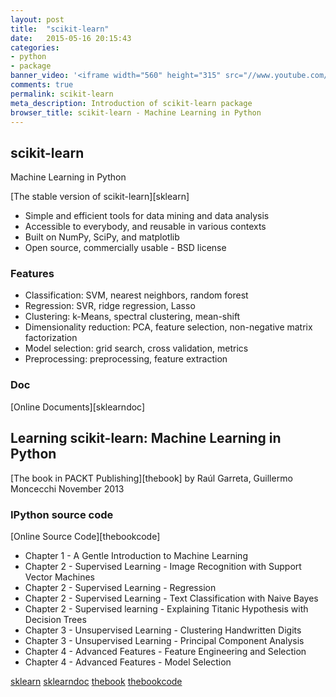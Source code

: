 ```yaml
---
layout: post
title:  "scikit-learn"
date:   2015-05-16 20:15:43
categories:
- python
- package
banner_video: '<iframe width="560" height="315" src="//www.youtube.com/embed/HjAB45qsx_c" frameborder="0" allowfullscreen></iframe>'
comments: true
permalink: scikit-learn
meta_description: Introduction of scikit-learn package
browser_title: scikit-learn - Machine Learning in Python
---
```


scikit-learn
----------------------------------------------------------
Machine Learning in Python

[The stable version of scikit-learn][sklearn]

+ Simple and efficient tools for data mining and data analysis
+ Accessible to everybody, and reusable in various contexts
+ Built on NumPy, SciPy, and matplotlib
+ Open source, commercially usable - BSD license

### Features

+ Classification: SVM, nearest neighbors, random forest
+ Regression: SVR, ridge regression, Lasso
+ Clustering: k-Means, spectral clustering, mean-shift
+ Dimensionality reduction: PCA, feature selection, non-negative matrix factorization
+ Model selection: grid search, cross validation, metrics
+ Preprocessing: preprocessing, feature extraction

### Doc

[Online Documents][sklearndoc]

Learning scikit-learn: Machine Learning in Python
-----------------------------------------------------------------------

[The book in PACKT Publishing][thebook]
by Raúl Garreta, Guillermo Moncecchi
November 2013

### IPython source code

[Online Source Code][thebookcode]

+ Chapter 1 - A Gentle Introduction to Machine Learning
+ Chapter 2 - Supervised Learning - Image Recognition with Support Vector Machines
+ Chapter 2 - Supervised Learning - Regression
+ Chapter 2 - Supervised Learning - Text Classification with Naive Bayes
+ Chapter 2 - Supervised learning - Explaining Titanic Hypothesis with Decision Trees
+ Chapter 3 - Unsupervised Learning - Clustering Handwritten Digits
+ Chapter 3 - Unsupervised Learning - Principal Component Analysis
+ Chapter 4 - Advanced Features - Feature Engineering and Selection
+ Chapter 4 - Advanced Features - Model Selection

[sklearn](http://scikit-learn.org/stable/)
[sklearndoc](http://scikit-learn.org/stable/documentation.html)
[thebook](https://www.packtpub.com/big-data-and-business-intelligence/learning-scikit-learn-machine-learning-python)
[thebookcode](http://nbviewer.ipython.org/github/gmonce/scikit-learn-book/tree/master/)